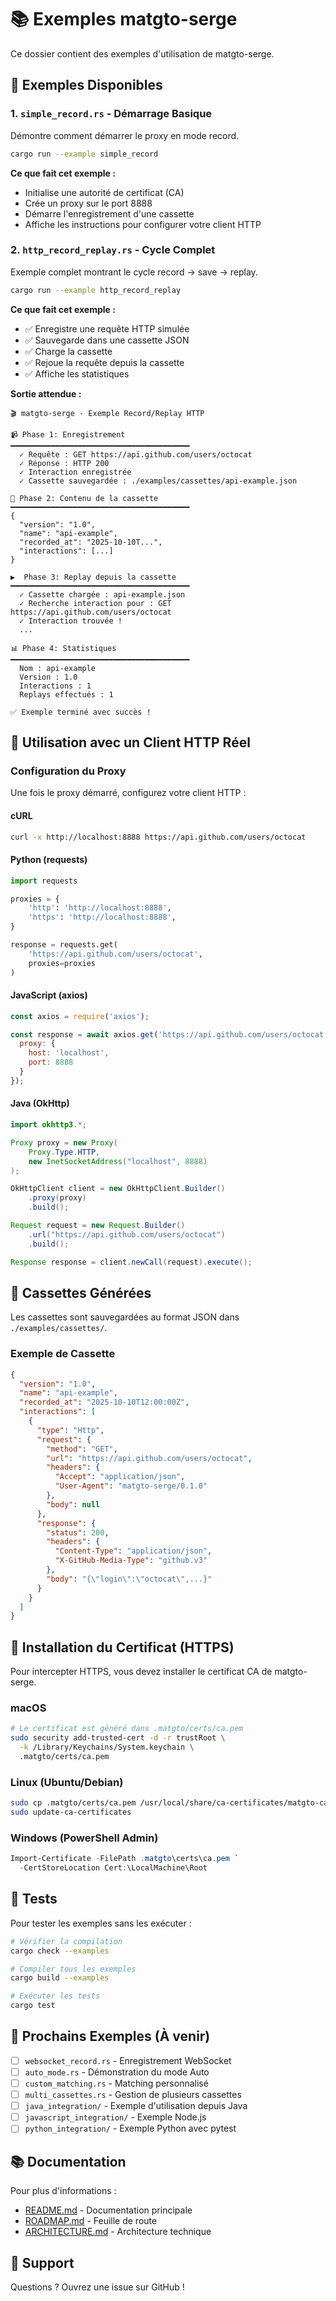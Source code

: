 # 📚 Exemples matgto-serge

Ce dossier contient des exemples d'utilisation de matgto-serge.

## 🎯 Exemples Disponibles

### 1. `simple_record.rs` - Démarrage Basique
Démontre comment démarrer le proxy en mode record.

```bash
cargo run --example simple_record
```

**Ce que fait cet exemple :**
- Initialise une autorité de certificat (CA)
- Crée un proxy sur le port 8888
- Démarre l'enregistrement d'une cassette
- Affiche les instructions pour configurer votre client HTTP

### 2. `http_record_replay.rs` - Cycle Complet
Exemple complet montrant le cycle record → save → replay.

```bash
cargo run --example http_record_replay
```

**Ce que fait cet exemple :**
- ✅ Enregistre une requête HTTP simulée
- ✅ Sauvegarde dans une cassette JSON
- ✅ Charge la cassette
- ✅ Rejoue la requête depuis la cassette
- ✅ Affiche les statistiques

**Sortie attendue :**
```
🎬 matgto-serge - Exemple Record/Replay HTTP

📹 Phase 1: Enregistrement
━━━━━━━━━━━━━━━━━━━━━━━━━━━━━━━━━━━━━━━━
  ✓ Requête : GET https://api.github.com/users/octocat
  ✓ Réponse : HTTP 200
  ✓ Interaction enregistrée
  ✓ Cassette sauvegardée : ./examples/cassettes/api-example.json

📼 Phase 2: Contenu de la cassette
━━━━━━━━━━━━━━━━━━━━━━━━━━━━━━━━━━━━━━━━
{
  "version": "1.0",
  "name": "api-example",
  "recorded_at": "2025-10-10T...",
  "interactions": [...]
}

▶️  Phase 3: Replay depuis la cassette
━━━━━━━━━━━━━━━━━━━━━━━━━━━━━━━━━━━━━━━━
  ✓ Cassette chargée : api-example.json
  ✓ Recherche interaction pour : GET https://api.github.com/users/octocat
  ✓ Interaction trouvée !
  ...

📊 Phase 4: Statistiques
━━━━━━━━━━━━━━━━━━━━━━━━━━━━━━━━━━━━━━━━
  Nom : api-example
  Version : 1.0
  Interactions : 1
  Replays effectués : 1

✅ Exemple terminé avec succès !
```

## 🔧 Utilisation avec un Client HTTP Réel

### Configuration du Proxy

Une fois le proxy démarré, configurez votre client HTTP :

#### cURL
```bash
curl -x http://localhost:8888 https://api.github.com/users/octocat
```

#### Python (requests)
```python
import requests

proxies = {
    'http': 'http://localhost:8888',
    'https': 'http://localhost:8888',
}

response = requests.get(
    'https://api.github.com/users/octocat',
    proxies=proxies
)
```

#### JavaScript (axios)
```javascript
const axios = require('axios');

const response = await axios.get('https://api.github.com/users/octocat', {
  proxy: {
    host: 'localhost',
    port: 8888
  }
});
```

#### Java (OkHttp)
```java
import okhttp3.*;

Proxy proxy = new Proxy(
    Proxy.Type.HTTP,
    new InetSocketAddress("localhost", 8888)
);

OkHttpClient client = new OkHttpClient.Builder()
    .proxy(proxy)
    .build();

Request request = new Request.Builder()
    .url("https://api.github.com/users/octocat")
    .build();

Response response = client.newCall(request).execute();
```

## 📝 Cassettes Générées

Les cassettes sont sauvegardées au format JSON dans `./examples/cassettes/`.

### Exemple de Cassette

```json
{
  "version": "1.0",
  "name": "api-example",
  "recorded_at": "2025-10-10T12:00:00Z",
  "interactions": [
    {
      "type": "Http",
      "request": {
        "method": "GET",
        "url": "https://api.github.com/users/octocat",
        "headers": {
          "Accept": "application/json",
          "User-Agent": "matgto-serge/0.1.0"
        },
        "body": null
      },
      "response": {
        "status": 200,
        "headers": {
          "Content-Type": "application/json",
          "X-GitHub-Media-Type": "github.v3"
        },
        "body": "{\"login\":\"octocat\",...}"
      }
    }
  ]
}
```

## 🔐 Installation du Certificat (HTTPS)

Pour intercepter HTTPS, vous devez installer le certificat CA de matgto-serge.

### macOS
```bash
# Le certificat est généré dans .matgto/certs/ca.pem
sudo security add-trusted-cert -d -r trustRoot \
  -k /Library/Keychains/System.keychain \
  .matgto/certs/ca.pem
```

### Linux (Ubuntu/Debian)
```bash
sudo cp .matgto/certs/ca.pem /usr/local/share/ca-certificates/matgto-ca.crt
sudo update-ca-certificates
```

### Windows (PowerShell Admin)
```powershell
Import-Certificate -FilePath .matgto\certs\ca.pem `
  -CertStoreLocation Cert:\LocalMachine\Root
```

## 🧪 Tests

Pour tester les exemples sans les exécuter :

```bash
# Vérifier la compilation
cargo check --examples

# Compiler tous les exemples
cargo build --examples

# Exécuter les tests
cargo test
```

## 🚀 Prochains Exemples (À venir)

- [ ] `websocket_record.rs` - Enregistrement WebSocket
- [ ] `auto_mode.rs` - Démonstration du mode Auto
- [ ] `custom_matching.rs` - Matching personnalisé
- [ ] `multi_cassettes.rs` - Gestion de plusieurs cassettes
- [ ] `java_integration/` - Exemple d'utilisation depuis Java
- [ ] `javascript_integration/` - Exemple Node.js
- [ ] `python_integration/` - Exemple Python avec pytest

## 📚 Documentation

Pour plus d'informations :
- [README.md](../README.md) - Documentation principale
- [ROADMAP.md](../docs/ROADMAP.md) - Feuille de route
- [ARCHITECTURE.md](../docs/ARCHITECTURE.md) - Architecture technique

## 💬 Support

Questions ? Ouvrez une issue sur GitHub !
